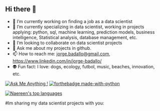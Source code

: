 ## Hi there 👋

- 🔭 I’m currently working on finding a job as a data scientist
- 🌱 I’m currently specializing in data scientist, working in projects applying: python, sql, machine learning, prediction models, business intelligence, Statistical analysis, database management, etc.
- 👯 I’m looking to collaborate on data scientist projects
- 💬 Ask me about my projects in github.
- 📫 How to reach me: jorge.badallo@gmail.com, https://www.linkedin.com/in/jorge-badallo/
- :alien: Fun fact: I love: dogs, ecology, futbol, music, beaches, innovation, etc.

[![Ask Me Anything !](https://img.shields.io/badge/Ask%20me-anything-1abc9c.svg)](https://GitHub.com/Naereen/ama) [![forthebadge made-with-python](http://ForTheBadge.com/images/badges/made-with-python.svg)](https://www.python.org/) 

[![Naereen's top languages](https://github-readme-stats.vercel.app/api/top-langs/?username=Naereen&theme=blue-green)](https://github.com/anuraghazra/github-readme-stats)




#Im sharing my data scientist projects with you:


